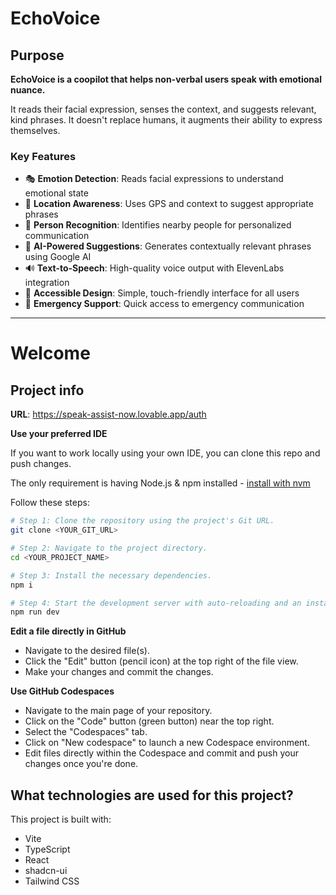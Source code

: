 # EchoVoice

## Purpose

**EchoVoice is a coopilot that helps non-verbal users speak with emotional nuance.**

It reads their facial expression, senses the context, and suggests relevant, kind phrases. It doesn't replace humans,  it augments their ability to express themselves.

### Key Features
- 🎭 **Emotion Detection**: Reads facial expressions to understand emotional state
- 📍 **Location Awareness**: Uses GPS and context to suggest appropriate phrases
- 👥 **Person Recognition**: Identifies nearby people for personalized communication
- 🤖 **AI-Powered Suggestions**: Generates contextually relevant phrases using Google AI
- 🔊 **Text-to-Speech**: High-quality voice output with ElevenLabs integration
- 📱 **Accessible Design**: Simple, touch-friendly interface for all users
- 🚨 **Emergency Support**: Quick access to emergency communication

---

# Welcome

## Project info

**URL**: https://speak-assist-now.lovable.app/auth

**Use your preferred IDE**

If you want to work locally using your own IDE, you can clone this repo and push changes.

The only requirement is having Node.js & npm installed - [install with nvm](https://github.com/nvm-sh/nvm#installing-and-updating)

Follow these steps:

```sh
# Step 1: Clone the repository using the project's Git URL.
git clone <YOUR_GIT_URL>

# Step 2: Navigate to the project directory.
cd <YOUR_PROJECT_NAME>

# Step 3: Install the necessary dependencies.
npm i

# Step 4: Start the development server with auto-reloading and an instant preview.
npm run dev
```

**Edit a file directly in GitHub**

- Navigate to the desired file(s).
- Click the "Edit" button (pencil icon) at the top right of the file view.
- Make your changes and commit the changes.

**Use GitHub Codespaces**

- Navigate to the main page of your repository.
- Click on the "Code" button (green button) near the top right.
- Select the "Codespaces" tab.
- Click on "New codespace" to launch a new Codespace environment.
- Edit files directly within the Codespace and commit and push your changes once you're done.

## What technologies are used for this project?

This project is built with:

- Vite
- TypeScript
- React
- shadcn-ui
- Tailwind CSS

